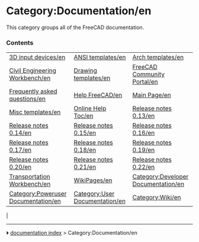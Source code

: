 # Category:Documentation/en
This category groups all of the FreeCAD documentation.

### Contents

|     |     |     |
| --- | --- | --- |
| [3D input devices/en](3D_input_devices/en.md) | [ANSI templates/en](ANSI_templates/en.md) | [Arch templates/en](Arch_templates/en.md) |
| [Civil Engineering Workbench/en](Civil_Engineering_Workbench/en.md) | [Drawing templates/en](Drawing_templates/en.md) | [FreeCAD Community Portal/en](FreeCAD_Community_Portal/en.md) |
| [Frequently asked questions/en](Frequently_asked_questions/en.md) | [Help FreeCAD/en](Help_FreeCAD/en.md) | [Main Page/en](Main_Page/en.md) |
| [Misc templates/en](Misc_templates/en.md) | [Online Help Toc/en](Online_Help_Toc/en.md) | [Release notes 0.13/en](Release_notes_0.13/en.md) |
| [Release notes 0.14/en](Release_notes_0.14/en.md) | [Release notes 0.15/en](Release_notes_0.15/en.md) | [Release notes 0.16/en](Release_notes_0.16/en.md) |
| [Release notes 0.17/en](Release_notes_0.17/en.md) | [Release notes 0.18/en](Release_notes_0.18/en.md) | [Release notes 0.19/en](Release_notes_0.19/en.md) |
| [Release notes 0.20/en](Release_notes_0.20/en.md) | [Release notes 0.21/en](Release_notes_0.21/en.md) | [Release notes 0.22/en](Release_notes_0.22/en.md) |
| [Transportation Workbench/en](Transportation_Workbench/en.md) | [WikiPages/en](WikiPages/en.md) | [Category:Developer Documentation/en](Category_Developer_Documentation/en.md) |
| [Category:Poweruser Documentation/en](Category_Poweruser_Documentation/en.md) | [Category:User Documentation/en](Category_User_Documentation/en.md) | [Category:Wiki/en](Category_Wiki/en.md) |
|



---
⏵ [documentation index](../README.md) > Category:Documentation/en
